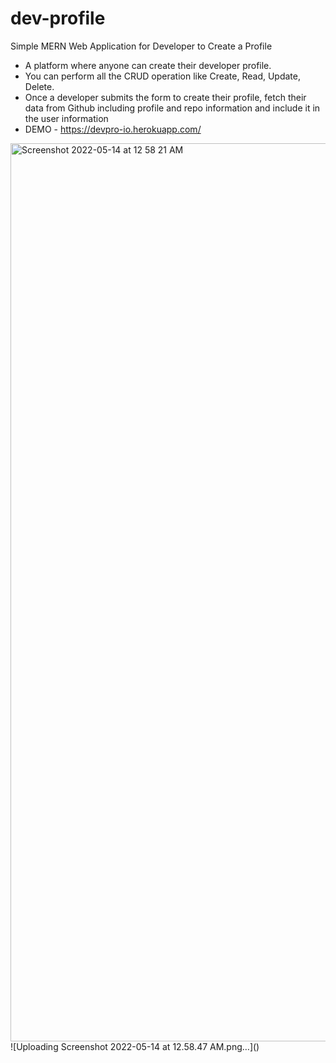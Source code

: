 # dev-profile
Simple MERN Web Application for Developer to Create a Profile
* A platform where anyone can create their developer profile.
* You can perform all the CRUD operation like Create, Read, Update, Delete.
* Once a developer submits the form to create their profile, fetch their data from Github including profile and repo information and include it in the user information
* DEMO - https://devpro-io.herokuapp.com/
<img width="1437" alt="Screenshot 2022-05-14 at 12 58 21 AM" src="https://user-images.githubusercontent.com/87825281/168376456-de5f9b70-29a6-4d04-bed0-f89dcee89e79.png">
![Uploading Screenshot 2022-05-14 at 12.58.47 AM.png…]()
